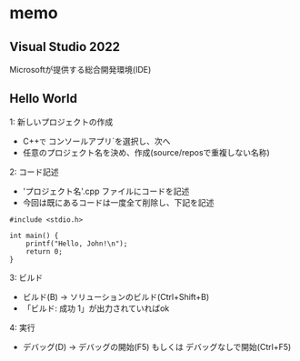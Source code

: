 # memo

## Visual Studio 2022

Microsoftが提供する総合開発環境(IDE)

## Hello World

1: 新しいプロジェクトの作成
- C++`で` コンソールアプリ`を選択し、次へ
- 任意のプロジェクト名を決め、作成(source/reposで重複しない名称)

2: コード記述
- 'プロジェクト名'.cpp ファイルにコードを記述
- 今回は既にあるコードは一度全て削除し、下記を記述

```
#include <stdio.h>

int main() {
    printf("Hello, John!\n");
    return 0;
}
```
3: ビルド
- ビルド(B) → ソリューションのビルド(Ctrl+Shift+B)
- 「ビルド: 成功 1」が出力されていればok

4: 実行
- デバッグ(D) → デバッグの開始(F5) もしくは デバッグなしで開始(Ctrl+F5)

